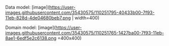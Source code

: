 Data model:
[image](https://user-images.githubusercontent.com/35430575/110251795-40433b00-7f93-11eb-828d-4de04680beb7.png | width=400)


Domain model:
[image](https://user-images.githubusercontent.com/35430575/110251765-1427ba00-7f93-11eb-8ae1-6edf5e2c6138.png =400x400)
